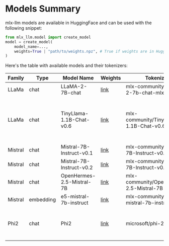 # Models Summary

mlx-llm models are available in HuggingFace and can be used with the following snippet:

```python
from mlx_llm.model import create_model
model = create_model(
    model_name=...,
    weights=True | "path/to/weights.npz", # True if weights are in HuggingFace
)
```

Here's the table with available models and their tokenizers:

| Family | Type | Model Name | Weights | Tokenizer | Notes |
|--------|------|------------|---------|-----------|-------|
|   LLaMa     |  chat        |   LLaMA-2-7B-chat              |  [link](https://huggingface.co/mlx-community/Llama-2-7b-chat-mlx/tree/main)          |  mlx-community/Llama-2-7b-chat-mlx         |       |
|   LLaMa     |  chat        |   TinyLlama-1.1B-Chat-v0.6     |  [link](https://huggingface.co/mlx-community/TinyLlama-1.1B-Chat-v0.6/tree/main)     |  mlx-community/TinyLlama-1.1B-Chat-v0.6          |  Download tokenizer from [🤗 link](https://huggingface.co/mlx-community/TinyLlama-1.1B-Chat-v0.6/blob/main/tokenizer.model) and use it locally for chat applications  |
|   Mistral   |  chat        |   Mistral-7B-Instruct-v0.1     |  [link](https://huggingface.co/mlx-community/Mistral-7B-Instruct-v0.1/tree/main)     |  mlx-community/Mistral-7B-Instruct-v0.1         |       |
|   Mistral   |  chat        |   Mistral-7B-Instruct-v0.2     |  [link](https://huggingface.co/mlx-community/Mistral-7B-Instruct-v0.2/tree/main)     |  mlx-community/Mistral-7B-Instruct-v0.2         |       |
|   Mistral   |  chat        |   OpenHermes-2.5-Mistral-7B    |  [link](https://huggingface.co/mlx-community/OpenHermes-2.5-Mistral-7B/tree/main)    |  mlx-community/OpenHermes-2.5-Mistral-7B         |       |
|   Mistral   |  embedding   |   e5-mistral-7b-instruct       |  [link](https://huggingface.co/mlx-community/e5-mistral-7b-instruct-mlx/tree/main)   |  mlx-community/e5-mistral-7b-instruct-mlx        |       |
|   Phi2      |  chat        |   Phi2                         |  [link](https://huggingface.co/mlx-community/phi-2/tree/main)                        |  microsoft/phi-2        |  Chat application currently not working (🤷)     |

